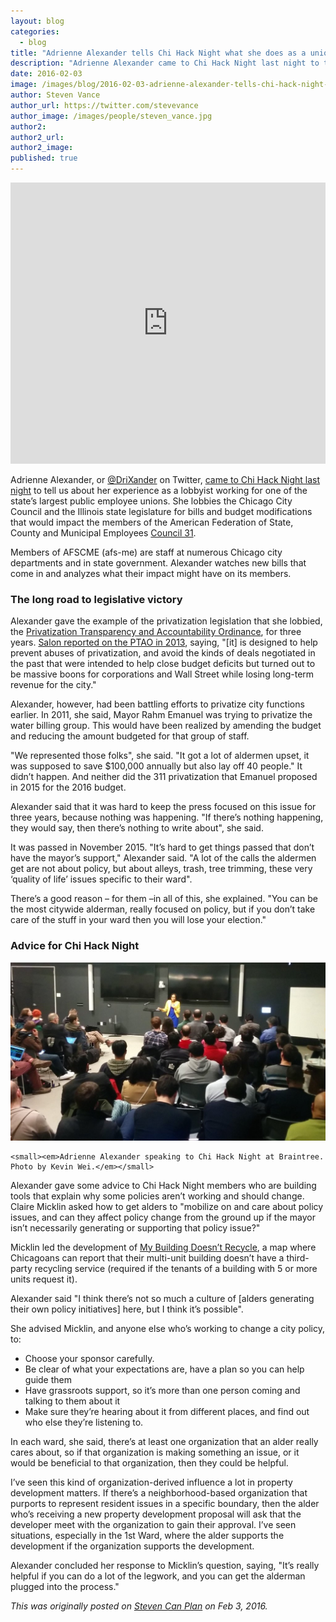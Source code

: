 ```yaml
---
layout: blog
categories: 
  - blog
title: "Adrienne Alexander tells Chi Hack Night what she does as a union lobbyist"
description: "Adrienne Alexander came to Chi Hack Night last night to tell us about her experience as a lobbyist working for the state’s largest public employees union."
date: 2016-02-03
image: /images/blog/2016-02-03-adrienne-alexander-tells-chi-hack-night-what-she-does-as-a-union-lobbyist/img1.jpg
author: Steven Vance
author_url: https://twitter.com/stevevance
author_image: /images/people/steven_vance.jpg
author2: 
author2_url: 
author2_image: 
published: true
---
```


<p><iframe frameborder="0" height="450" src="https://www.youtube.com/embed/YK7Q2nxKYsI" width="100%"></iframe></p>

Adrienne Alexander, or [@DriXander](https://twitter.com/drixander) on Twitter, [came to Chi Hack Night last night](/events/2016/02/02/lobbying-chicago-city-council.html) to tell us about her experience as a lobbyist working for one of the state’s largest public employee unions. She lobbies the Chicago City Council and the Illinois state legislature for bills and budget modifications that would impact the members of the American Federation of State, County and Municipal Employees [Council 31](http://www.afscme31.org).

Members of AFSCME (afs-me) are staff at numerous Chicago city departments and in state government. Alexander watches new bills that come in and analyzes what their impact might have on its members.

### The long road to legislative victory

Alexander gave the example of the privatization legislation that she lobbied, the [Privatization Transparency and Accountability Ordinance](https://chicago.councilmatic.org/legislation/o-2015-5434/), for three years. [Salon reported on the PTAO in 2013](http://www.salon.com/2013/09/20/privatization_fetish_grows_how_corporate_stooges_are_costing_cities_millions/), saying, "[it] is designed to help prevent abuses of privatization, and avoid the kinds of deals negotiated in the past that were intended to help close budget deficits but turned out to be massive boons for corporations and Wall Street while losing long-term revenue for the city."

Alexander, however, had been battling efforts to privatize city functions earlier. In 2011, she said, Mayor Rahm Emanuel was trying to privatize the water billing group. This would have been realized by amending the budget and reducing the amount budgeted for that group of staff.

"We represented those folks", she said. "It got a lot of aldermen upset, it was supposed to save $100,000 annually but also lay off 40 people." It didn’t happen. And neither did the 311 privatization that Emanuel proposed in 2015 for the 2016 budget.

Alexander said that it was hard to keep the press focused on this issue for three years, because nothing was happening. "If there’s nothing happening, they would say, then there’s nothing to write about", she said.

It was passed in November 2015. "It’s hard to get things passed that don’t have the mayor’s support," Alexander said. "A lot of the calls the aldermen get are not about policy, but about alleys, trash, tree trimming, these very ‘quality of life’ issues specific to their ward".

There’s a good reason – for them –in all of this, she explained. "You can be the most citywide alderman, really focused on policy, but if you don’t take care of the stuff in your ward then you will lose your election."

### Advice for Chi Hack Night

<p class="text-center">
    <img src="/images/blog/2016-02-03-adrienne-alexander-tells-chi-hack-night-what-she-does-as-a-union-lobbyist/img2.jpg" alt="Adrienne Alexander speaking to Chi Hack Night at Braintree. Photo by Kevin Wei." class="img-thumbnail" /><br />

    <small><em>Adrienne Alexander speaking to Chi Hack Night at Braintree. Photo by Kevin Wei.</em></small>
</p>

Alexander gave some advice to Chi Hack Night members who are building tools that explain why some policies aren’t working and should change. Claire Micklin asked how to get alders to "mobilize on and care about policy issues, and can they affect policy change from the ground up if the mayor isn’t necessarily generating or supporting that policy issue?"

Micklin led the development of [My Building Doesn’t Recycle](http://mybuildingdoesntrecycle.com/), a map where Chicagoans can report that their multi-unit building doesn’t have a third-party recycling service (required if the tenants of a building with 5 or more units request it).

Alexander said "I think there’s not so much a culture of [alders generating their own policy initiatives] here, but I think it’s possible".

She advised Micklin, and anyone else who’s working to change a city policy, to:

*   Choose your sponsor carefully.
*   Be clear of what your expectations are, have a plan so you can help guide them
*   Have grassroots support, so it’s more than one person coming and talking to them about it
*   Make sure they’re hearing about it from different places, and find out who else they’re listening to.

In each ward, she said, there’s at least one organization that an alder really cares about, so if that organization is making something an issue, or it would be beneficial to that organization, then they could be helpful.

I’ve seen this kind of organization-derived influence a lot in property development matters. If there’s a neighborhood-based organization that purports to represent resident issues in a specific boundary, then the alder who’s receiving a new property development proposal will ask that the developer meet with the organization to gain their approval. I’ve seen situations, especially in the 1st Ward, where the alder supports the development if the organization supports the development.

Alexander concluded her response to Micklin’s question, saying, "It’s really helpful if you can do a lot of the legwork, and you can get the alderman plugged into the process."

*This was originally posted on [Steven Can Plan](http://www.stevencanplan.com/2016/02/adrienne-alexander-tells-chihacknight-what-she-does-as-a-union-lobbyist/) on Feb 3, 2016.*